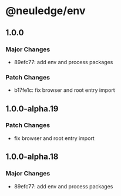 # @neuledge/env

## 1.0.0

### Major Changes

- 89efc77: add env and process packages

### Patch Changes

- b17fe1c: fix browser and root entry import

## 1.0.0-alpha.19

### Patch Changes

- fix browser and root entry import

## 1.0.0-alpha.18

### Major Changes

- 89efc77: add env and process packages
